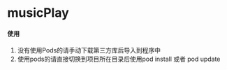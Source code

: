 # musicPlay
#### 使用

1. 没有使用Pods的请手动下载第三方库后导入到程序中
2. 使用pods的请直接切换到项目所在目录后使用pod install 或者 pod update